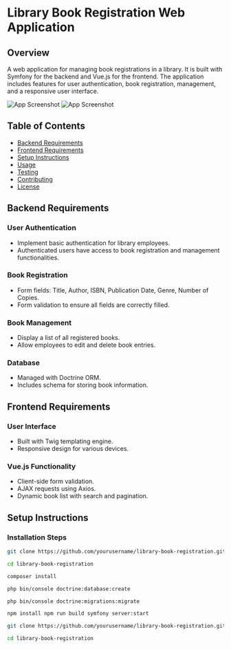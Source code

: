 # Library Book Registration Web Application

## Overview

A web application for managing book registrations in a library. It is built with Symfony for the backend and Vue.js for the frontend. The application includes features for user authentication, book registration, management, and a responsive user interface.

![App Screenshot](https://i.ibb.co/mykqW9g/a1.png)
![App Screenshot](https://i.ibb.co/Bz7DxND/a2.png)


## Table of Contents

- [Backend Requirements](#backend-requirements)
- [Frontend Requirements](#frontend-requirements)
- [Setup Instructions](#setup-instructions)
- [Usage](#usage)
- [Testing](#testing)
- [Contributing](#contributing)
- [License](#license)

## Backend Requirements

### User Authentication

- Implement basic authentication for library employees.
- Authenticated users have access to book registration and management functionalities.

### Book Registration

- Form fields: Title, Author, ISBN, Publication Date, Genre, Number of Copies.
- Form validation to ensure all fields are correctly filled.

### Book Management

- Display a list of all registered books.
- Allow employees to edit and delete book entries.

### Database

- Managed with Doctrine ORM.
- Includes schema for storing book information.


## Frontend Requirements

### User Interface

- Built with Twig templating engine.
- Responsive design for various devices.

### Vue.js Functionality

- Client-side form validation.
- AJAX requests using Axios.
- Dynamic book list with search and pagination.

## Setup Instructions

### Installation Steps

   ```bash
   git clone https://github.com/yourusername/library-book-registration.git

   cd library-book-registration 

   composer install

   php bin/console doctrine:database:create

   php bin/console doctrine:migrations:migrate

   npm install npm run build symfony server:start

   git clone https://github.com/yourusername/library-book-registration.git

   cd library-book-registration
